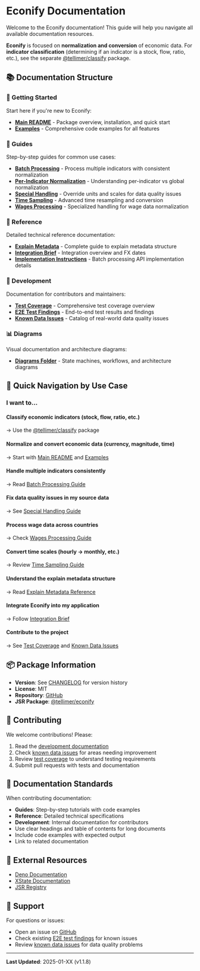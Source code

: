 # Econify Documentation

Welcome to the Econify documentation! This guide will help you navigate all
available documentation resources.

**Econify** is focused on **normalization and conversion** of economic data. For
**indicator classification** (determining if an indicator is a stock, flow,
ratio, etc.), see the separate
[@tellimer/classify](https://jsr.io/@tellimer/classify) package.

## 📚 Documentation Structure

### 🚀 Getting Started

Start here if you're new to Econify:

- **[Main README](../README.md)** - Package overview, installation, and quick
  start
- **[Examples](../examples/README.md)** - Comprehensive code examples for all
  features

### 📖 Guides

Step-by-step guides for common use cases:

- **[Batch Processing](./guides/batch-processing.md)** - Process multiple
  indicators with consistent normalization
- **[Per-Indicator Normalization](./guides/per-indicator-normalization.md)** -
  Understanding per-indicator vs global normalization
- **[Special Handling](./guides/special-handling.md)** - Override units and
  scales for data quality issues
- **[Time Sampling](./guides/time-sampling.md)** - Advanced time resampling and
  conversion
- **[Wages Processing](./guides/wages-processing.md)** - Specialized handling
  for wage data normalization

### 📘 Reference

Detailed technical reference documentation:

- **[Explain Metadata](./reference/explain-metadata.md)** - Complete guide to
  explain metadata structure
- **[Integration Brief](./reference/integration-brief.md)** - Integration
  overview and FX dates
- **[Implementation Instructions](./reference/implementation-instructions.md)** -
  Batch processing API implementation details

### 🔧 Development

Documentation for contributors and maintainers:

- **[Test Coverage](./development/test-coverage.md)** - Comprehensive test
  coverage overview
- **[E2E Test Findings](./development/e2e-test-findings.md)** - End-to-end test
  results and findings
- **[Known Data Issues](./development/known-data-issues.md)** - Catalog of
  real-world data quality issues

### 📊 Diagrams

Visual documentation and architecture diagrams:

- **[Diagrams Folder](./diagrams/)** - State machines, workflows, and
  architecture diagrams

## 🎯 Quick Navigation by Use Case

### I want to...

#### Classify economic indicators (stock, flow, ratio, etc.)

→ Use the [@tellimer/classify](https://jsr.io/@tellimer/classify) package

#### Normalize and convert economic data (currency, magnitude, time)

→ Start with [Main README](../README.md) and [Examples](../examples/README.md)

#### Handle multiple indicators consistently

→ Read [Batch Processing Guide](./guides/batch-processing.md)

#### Fix data quality issues in my source data

→ See [Special Handling Guide](./guides/special-handling.md)

#### Process wage data across countries

→ Check [Wages Processing Guide](./guides/wages-processing.md)

#### Convert time scales (hourly → monthly, etc.)

→ Review [Time Sampling Guide](./guides/time-sampling.md)

#### Understand the explain metadata structure

→ Read [Explain Metadata Reference](./reference/explain-metadata.md)

#### Integrate Econify into my application

→ Follow [Integration Brief](./reference/integration-brief.md)

#### Contribute to the project

→ See [Test Coverage](./development/test-coverage.md) and
[Known Data Issues](./development/known-data-issues.md)

## 📦 Package Information

- **Version**: See [CHANGELOG](../CHANGELOG.md) for version history
- **License**: MIT
- **Repository**:
  [GitHub](https://github.com/Tellimer/open-source/tree/main/packages/econify)
- **JSR Package**: [@tellimer/econify](https://jsr.io/@tellimer/econify)

## 🤝 Contributing

We welcome contributions! Please:

1. Read the [development documentation](./development/)
2. Check [known data issues](./development/known-data-issues.md) for areas
   needing improvement
3. Review [test coverage](./development/test-coverage.md) to understand testing
   requirements
4. Submit pull requests with tests and documentation

## 📝 Documentation Standards

When contributing documentation:

- **Guides**: Step-by-step tutorials with code examples
- **Reference**: Detailed technical specifications
- **Development**: Internal documentation for contributors
- Use clear headings and table of contents for long documents
- Include code examples with expected output
- Link to related documentation

## 🔗 External Resources

- [Deno Documentation](https://deno.land/manual)
- [XState Documentation](https://xstate.js.org/docs/)
- [JSR Registry](https://jsr.io/)

## 📧 Support

For questions or issues:

- Open an issue on [GitHub](https://github.com/Tellimer/open-source/issues)
- Check existing [E2E test findings](./development/e2e-test-findings.md) for
  known issues
- Review [known data issues](./development/known-data-issues.md) for data
  quality problems

---

**Last Updated**: 2025-01-XX (v1.1.8)
